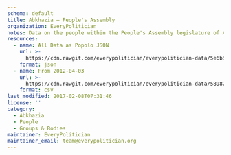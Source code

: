 ```yaml
---
schema: default
title: Abkhazia — People's Assembly
organization: EveryPolitician
notes: Data on the people within the People's Assembly legislature of Abkhazia.
resources:
  - name: All Data as Popolo JSON
    url: >-
      https://cdn.rawgit.com/everypolitician/everypolitician-data/5e6b5ea24db6272f537356d2887e7360c277f586/data/Abkhazia/Assembly/ep-popolo-v1.0.json
    format: json
  - name: From 2012-04-03
    url: >-
      https://cdn.rawgit.com/everypolitician/everypolitician-data/58982266ae65446abe93beb812bf42e378338cb3/data/Abkhazia/Assembly/term-5.csv
    format: csv
last_modified: 2017-02-08T07:31:46
license: ''
category:
  - Abkhazia
  - People
  - Groups & Bodies
maintainer: EveryPolitician
maintainer_email: team@everypolitician.org
---
```

